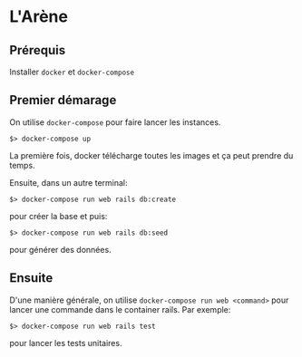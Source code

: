 # L'Arène

## Prérequis

Installer `docker` et `docker-compose`

## Premier démarage

On utilise `docker-compose` pour faire lancer les instances.

```
$> docker-compose up
```

La première fois, docker télécharge toutes les images et ça peut prendre du temps.

Ensuite, dans un autre terminal:

```
$> docker-compose run web rails db:create
```
pour créer la base et puis:
```
$> docker-compose run web rails db:seed
```
pour générer des données.

## Ensuite

D'une manière générale, on utilise `docker-compose run web <command>` pour lancer
une commande dans le container rails. Par exemple:
```
$> docker-compose run web rails test
```
pour lancer les tests unitaires.
